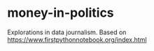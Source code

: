 # money-in-politics

Explorations in data journalism.
Based on https://www.firstpythonnotebook.org/index.html
